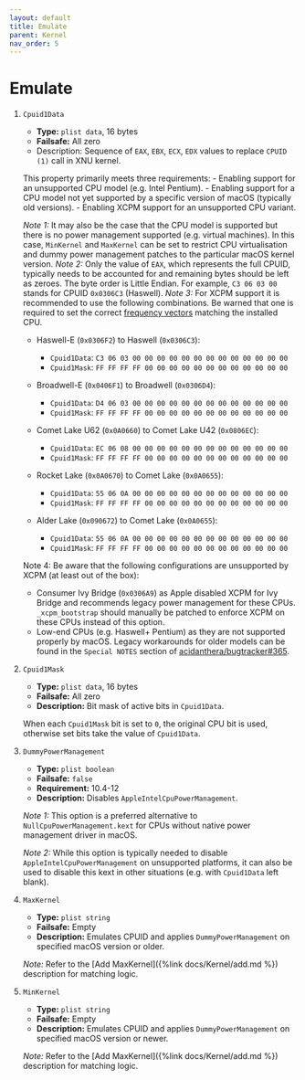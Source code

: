 ```yaml
---
layout: default
title: Emulate
parent: Kernel
nav_order: 5
---
```


# Emulate

1. `Cpuid1Data`
    - **Type:** `plist data`, 16 bytes
    - **Failsafe:** All zero
    - Description: Sequence of `EAX`, `EBX`, `ECX`, `EDX` values to replace `CPUID (1)` call in XNU kernel.

    This property primarily meets three requirements:
        - Enabling support for an unsupported CPU model (e.g. Intel Pentium).
        - Enabling support for a CPU model not yet supported by a specific version of macOS (typically old versions).
        - Enabling XCPM support for an unsupported CPU variant.
    
    _Note 1:_ It may also be the case that the CPU model is supported but there is no power management supported (e.g. virtual machines). In this case, `MinKernel` and `MaxKernel` can be set to restrict CPU virtualisation and dummy power management patches to the particular macOS kernel version.
    _Note 2:_ Only the value of `EAX`, which represents the full CPUID, typically needs to be accounted for and remaining bytes should be left as zeroes. The byte order is Little Endian. For example, `C3 06 03 00` stands for CPUID `0x0306C3` (Haswell).
    _Note 3:_ For XCPM support it is recommended to use the following combinations. Be warned that one is required to set the correct [frequency vectors](https://github.com/dortania/bugtracker/issues/190) matching the installed CPU.

    - Haswell-E (`0x0306F2`) to Haswell (`0x0306C3`):
        - `Cpuid1Data`: `C3 06 03 00 00 00 00 00 00 00 00 00 00 00 00 00`
        - `Cpuid1Mask`: `FF FF FF FF 00 00 00 00 00 00 00 00 00 00 00 00`
    
    - Broadwell-E (`0x0406F1`) to Broadwell (`0x0306D4`):
        - `Cpuid1Data`: `D4 06 03 00 00 00 00 00 00 00 00 00 00 00 00 00`
        - `Cpuid1Mask`: `FF FF FF FF 00 00 00 00 00 00 00 00 00 00 00 00`
    
    - Comet Lake U62 (`0x0A0660`) to Comet Lake U42 (`0x0806EC`):
        - `Cpuid1Data`: `EC 06 08 00 00 00 00 00 00 00 00 00 00 00 00 00`
        - `Cpuid1Mask`: `FF FF FF FF 00 00 00 00 00 00 00 00 00 00 00 00`
    
    - Rocket Lake (`0x0A0670`) to Comet Lake (`0x0A0655`):
        - `Cpuid1Data`: `55 06 0A 00 00 00 00 00 00 00 00 00 00 00 00 00`
        - `Cpuid1Mask`: `FF FF FF FF 00 00 00 00 00 00 00 00 00 00 00 00`
    
    - Alder Lake (`0x090672`) to Comet Lake (`0x0A0655`):
        - `Cpuid1Data`: `55 06 0A 00 00 00 00 00 00 00 00 00 00 00 00 00`
        - `Cpuid1Mask`: `FF FF FF FF 00 00 00 00 00 00 00 00 00 00 00 00`
    
    Note 4: Be aware that the following configurations are unsupported by XCPM (at least out of the box):
    
    - Consumer Ivy Bridge (`0x0306A9`) as Apple disabled XCPM for Ivy Bridge and recommends legacy power management for these CPUs. `_xcpm_bootstrap` should manually be patched to enforce XCPM on these CPUs instead of this option.
    - Low-end CPUs (e.g. Haswell+ Pentium) as they are not supported properly by macOS. Legacy workarounds for older models can be found in the `Special NOTES` section of [acidanthera/bugtracker#365](https://github.com/acidanthera/bugtracker/issues/365).

2. `Cpuid1Mask`
    - **Type:** `plist data`, 16 bytes
    - **Failsafe:** All zero
    - **Description:** Bit mask of active bits in `Cpuid1Data`.
    
    When each `Cpuid1Mask` bit is set to `0`, the original CPU bit is used, otherwise set bits take the value of `Cpuid1Data`.

3. `DummyPowerManagement`
    - **Type:** `plist boolean`
    - **Failsafe:** `false`
    - **Requirement:** 10.4-12
    - **Description:** Disables `AppleIntelCpuPowerManagement`.
    
    _Note 1:_ This option is a preferred alternative to `NullCpuPowerManagement.kext` for CPUs without native power management driver in macOS.
    
    _Note 2:_ While this option is typically needed to disable `AppleIntelCpuPowerManagement` on unsupported platforms, it can also be used to disable this kext in other situations (e.g. with `Cpuid1Data` left blank).

4. `MaxKernel`
    - **Type:** `plist string`
    - **Failsafe:** Empty
    - **Description:** Emulates CPUID and applies `DummyPowerManagement` on specified macOS version or older.
    
    _Note:_ Refer to the [Add MaxKernel]({%link docs/Kernel/add.md %}) description for matching logic.

5. `MinKernel`
    - **Type:** `plist string`
    - **Failsafe:** Empty
    - **Description:** Emulates CPUID and applies `DummyPowerManagement` on specified macOS version or newer.
    
    _Note:_ Refer to the [Add MaxKernel]({%link docs/Kernel/add.md %}) description for matching logic.
